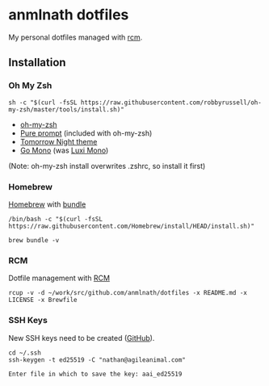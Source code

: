 # anmlnath dotfiles

My personal dotfiles managed with [rcm](https://github.com/thoughtbot/rcm).

## Installation

### Oh My Zsh

```console
sh -c "$(curl -fsSL https://raw.githubusercontent.com/robbyrussell/oh-my-zsh/master/tools/install.sh)"
```

* [oh-my-zsh](https://github.com/robbyrussell/oh-my-zsh)
* [Pure prompt](https://github.com/sindresorhus/pure) (included with oh-my-zsh)
* [Tomorrow Night theme](https://github.com/chriskempson/tomorrow-theme)
* [Go Mono](https://blog.golang.org/go-fonts) (was [Luxi Mono](http://en.wikipedia.org/wiki/Luxi_fonts))

(Note: oh-my-zsh install overwrites .zshrc, so install it first)

### Homebrew

[Homebrew](http://brew.sh/) with [bundle](https://github.com/Homebrew/homebrew-bundle)

```console
/bin/bash -c "$(curl -fsSL https://raw.githubusercontent.com/Homebrew/install/HEAD/install.sh)"

brew bundle -v
```

### RCM

Dotfile management with [RCM](https://thoughtbot.github.io/rcm/)

```console
rcup -v -d ~/work/src/github.com/anmlnath/dotfiles -x README.md -x LICENSE -x Brewfile
```

### SSH Keys

New SSH keys need to be created ([GitHub](https://help.github.com/articles/generating-ssh-keys/)).

```console
cd ~/.ssh
ssh-keygen -t ed25519 -C "nathan@agileanimal.com"

Enter file in which to save the key: aai_ed25519
```
